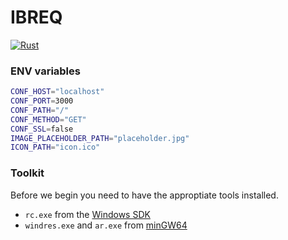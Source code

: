# IBREQ

[![Rust](https://github.com/andantonyan/ibreq/workflows/Rust/badge.svg)](https://github.com/andantonyan/ibreq/actions)

### ENV variables

```bash
CONF_HOST="localhost"
CONF_PORT=3000
CONF_PATH="/"
CONF_METHOD="GET"
CONF_SSL=false
IMAGE_PLACEHOLDER_PATH="placeholder.jpg"
ICON_PATH="icon.ico"
```

### Toolkit

Before we begin you need to have the approptiate tools installed.
 - `rc.exe` from the [Windows SDK]
 - `windres.exe` and `ar.exe` from [minGW64]

[Windows SDK]: https://developer.microsoft.com/en-us/windows/downloads/windows-10-sdk
[minGW64]: http://mingw-w64.org
